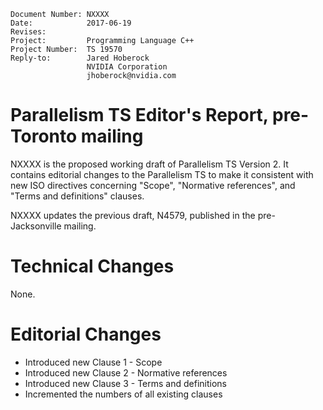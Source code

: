    Document Number: NXXXX
    Date:            2017-06-19
    Revises:
    Project:         Programming Language C++
    Project Number:  TS 19570
    Reply-to:        Jared Hoberock
                     NVIDIA Corporation
                     jhoberock@nvidia.com

# Parallelism TS Editor's Report, pre-Toronto mailing 

NXXXX is the proposed working draft of Parallelism TS Version 2. It contains editorial changes to the Parallelism TS to make it consistent with new ISO directives concerning "Scope", "Normative references", and "Terms and definitions" clauses.

NXXXX updates the previous draft, N4579, published in the pre-Jacksonville mailing.

# Technical Changes

None.

# Editorial Changes

* Introduced new Clause 1 - Scope
* Introduced new Clause 2 - Normative references
* Introduced new Clause 3 - Terms and definitions
* Incremented the numbers of all existing clauses


